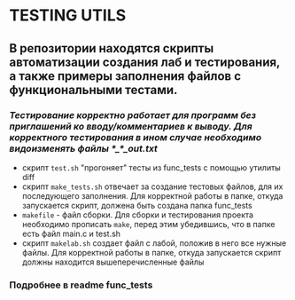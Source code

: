 # TESTING UTILS

## В репозитории находятся скрипты автоматизации создания лаб и тестирования, а также примеры заполнения файлов с функциональными тестами.  
### ***Тестирование корректно работает для программ без приглашений ко вводу/комментариев к выводу. Для корректного тестирования в ином случае необходимо видоизменять файлы \*_\*_out.txt***
 - скрипт `test.sh` "прогоняет" тесты из func_tests с помощью утилиты diff 
 - скрипт `make_tests.sh` отвечает за создание тестовых файлов, для их последующего заполнения. Для корректной работы в папке, откуда запускается скрипт, должена быть создана папка func_tests
 - `makefile` - файл сборки. Для сборки и тестирования проекта необходимо прописать `make`, перед этим убедившись, что в папке есть файл main.c и test.sh
 - скрипт `makelab.sh` создает файл с лабой, положив в него все нужные файлы. Для корректной работы в папке, откуда запускается скрипт должны находится вышеперечисленные файлы


### Подробнее в readme func_tests
